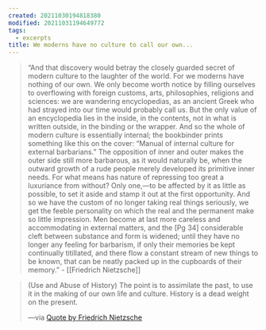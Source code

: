 ```yaml
---
created: 20211030194818380
modified: 20211031194649772
tags:
  - excerpts
title: We moderns have no culture to call our own...
---
```


> “And that discovery would betray the closely guarded secret of modern culture to the laughter of the world. <span class="underline">For we moderns have nothing of our own. We only become worth notice by filling ourselves to overflowing with foreign customs, arts, philosophies, religions and sciences: we are wandering encyclopedias</span>, as an ancient Greek who had strayed into our time would probably call us. But the only value of an encyclopedia lies in the inside, in the contents, not in what is written outside, in the binding or the wrapper. And so the whole of modern culture is essentially internal; the bookbinder prints something like this on the cover: “Manual of internal culture for external barbarians.” The opposition of inner and outer makes the outer side still more barbarous, as it would naturally be, when the outward growth of a rude people merely developed its primitive inner needs. For what means has nature of repressing too great a luxuriance from without? Only one,—to be affected by it as little as possible, to set it aside and stamp it out at the first opportunity. And so we have the custom of no longer taking real things seriously, we get the feeble personality on which the real and the permanent make so little impression. Men become at last more careless and accommodating in external matters, and the \[Pg 34\] considerable cleft between substance and form is widened; until they have no longer any feeling for barbarism, if only their memories be kept continually titillated, and there flow a constant stream of new things to be known, that can be neatly packed up in the cupboards of their memory.” - [[Friedrich Nietzsche]]

> (Use and Abuse of History) The point is to assimilate the past, to use it in the making of our own life and culture. History is a dead weight on the present.
>
> —via [Quote by Friedrich Nietzsche](https://www.goodreads.com/quotes/1059118-and-that-discovery-would-betray-the-closely-guarded-secret-of)
